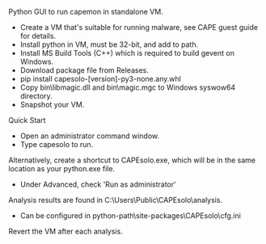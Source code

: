 Python GUI to run capemon in standalone VM.

* Create a VM that's suitable for running malware, see CAPE guest guide for details.
* Install python in VM, must be 32-bit, and add to path.
* Install MS Build Tools (C++) which is required to build gevent on Windows.
* Download package file from Releases.
* pip install capesolo-[version]-py3-none.any.whl
* Copy bin\libmagic.dll and bin\magic.mgc to Windows syswow64 directory.
* Snapshot your VM.

Quick Start 
* Open an administrator command window.
* Type capesolo <return> to run.

Alternatively, create a shortcut to CAPEsolo.exe, which will be in the same location as your python.exe file.
* Under Advanced, check 'Run as administrator'

Analysis results are found in C:\Users\Public\CAPEsolo\analysis.
* Can be configured in python-path\site-packages\CAPEsolo\cfg.ini

Revert the VM after each analysis.